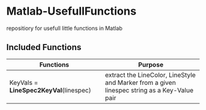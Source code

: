 # Matlab-UsefullFunctions
repositiory for usefull little functions in Matlab

## Included Functions
Functions | Purpose
----------|--------
KeyVals = __LineSpec2KeyVal__(linespec) | extract the LineColor, LineStyle and Marker from a given linespec string as a Key-Value pair
